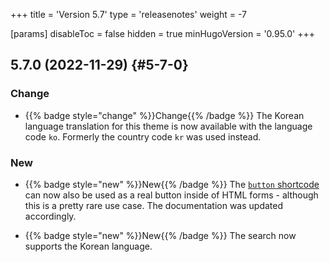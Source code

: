 +++
title = 'Version 5.7'
type = 'releasenotes'
weight = -7

[params]
  disableToc = false
  hidden = true
  minHugoVersion = '0.95.0'
+++

## 5.7.0 (2022-11-29) {#5-7-0}

### Change

- {{% badge style="change" %}}Change{{% /badge %}} The Korean language translation for this theme is now available with the language code `ko`. Formerly the country code `kr` was used instead.

### New

- {{% badge style="new" %}}New{{% /badge %}} The [`button` shortcode](shortcodes/button) can now also be used as a real button inside of HTML forms - although this is a pretty rare use case. The documentation was updated accordingly.

- {{% badge style="new" %}}New{{% /badge %}} The search now supports the Korean language.
